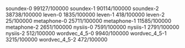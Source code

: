 soundex-0 99127/100000
soundex-1 90114/100000
soundex-2 38738/100000
leven-0 1835/100000
leven-1 418/100000
leven-2 25/100000
metaphone-0 25711/100000
metaphone-1 11585/100000
metaphone-2 2651/100000
nysiis-0 7591/100000
nysiis-1 2791/100000
nysiis-2 512/100000
wordvec_4_5-0 9940/100000
wordvec_4_5-1 3215/100000
wordvec_4_5-2 472/100000
